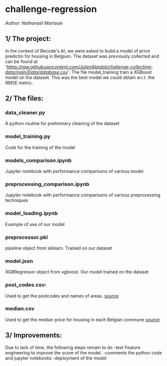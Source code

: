# challenge-regression
_Author: Nathanaël Mariaule_

## 1/ The project:
In the context of Becode's AI, we were asked to build a model of price predictin for housing in Belgium. The dataset was previously collected and can be found at _'https://raw.githubusercontent.com/JulienAlardot/challenge-collecting-data/main/Data/database.csv'_. The file model_training train a XGBoost model on the dataset. This was the best model we could obtain w.r.t. the RMSE metric.

## 2/ The files:
### data_cleaner.py
A python routine for preliminary cleaning of the dataset
### model_training.py
Code for the training of the model
### models_comparison.ipynb
Jupyter notebook with performance comparisons of various model
### preprocessing_comparison.ipynb
Jupyter notebook with performance comparisons of various preprocessing techniques
### model_loading.ipynb
Example of use of our model
### preprocessor.pkl
pipeline object from sklearn. Trained on our dataset
### model.json
XGBRegressor object from xgboost. Our model trained on the dataset
### post_codes.csv: 
Used to get the postcodes and names of areas.
[source](https://public.opendatasoft.com/explore/dataset/liste-des-codes-postaux-belges-fr/table/?flg=fr)
### median.csv
Used to get the median price for housing in each Belgian commune
[source](https://trends.knack.be/economie/immo/hoeveel-kost-een-woning-in-uw-gemeente-bekijk-de-interactieve-kaart/game-normal-1636503.html?cookie_check=1622441769)

## 3/ Improvements:
Due to lack of time, the following steps remain to do
-test Feature engineering to improve the score of the model.
-comments the python code and jupyter notebooks
-deployment of the model
